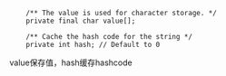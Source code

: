 

```
    /** The value is used for character storage. */
    private final char value[];

    /** Cache the hash code for the string */
    private int hash; // Default to 0
```

value保存值，hash缓存hashcode





